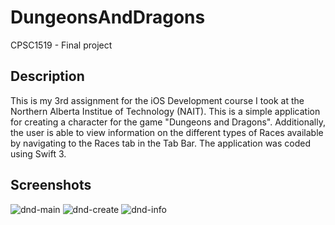 # DungeonsAndDragons
CPSC1519 - Final project
## Description
This is my 3rd assignment for the iOS Development course I took at the Northern Alberta Institue of Technology (NAIT).
This is a simple application for creating a character for the game "Dungeons and Dragons". Additionally, the user is able
to view information on the different types of Races available by navigating to the Races tab in the Tab Bar.
The application was coded using Swift 3.
## Screenshots
![dnd-main](https://user-images.githubusercontent.com/21271240/39800423-e688e2ec-5324-11e8-847b-e7f50fabac8e.png)
![dnd-create](https://user-images.githubusercontent.com/21271240/39800434-f11d67c8-5324-11e8-98a2-1b68ade0f439.png)
![dnd-info](https://user-images.githubusercontent.com/21271240/39800448-fa13c37c-5324-11e8-8533-94b3b614942d.png)
